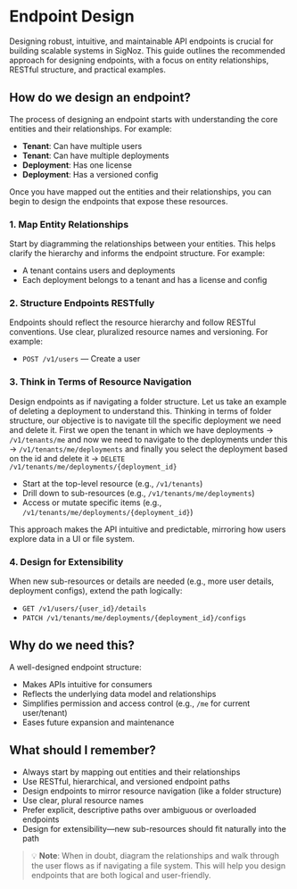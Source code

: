 # Endpoint Design

Designing robust, intuitive, and maintainable API endpoints is crucial for building scalable systems in SigNoz. This guide outlines the recommended approach for designing endpoints, with a focus on entity relationships, RESTful structure, and practical examples.

## How do we design an endpoint?

The process of designing an endpoint starts with understanding the core entities and their relationships. For example:

- **Tenant**: Can have multiple users
- **Tenant**: Can have multiple deployments
- **Deployment**: Has one license
- **Deployment**: Has a versioned config

Once you have mapped out the entities and their relationships, you can begin to design the endpoints that expose these resources.

### 1. Map Entity Relationships

Start by diagramming the relationships between your entities. This helps clarify the hierarchy and informs the endpoint structure. For example:

- A tenant contains users and deployments
- Each deployment belongs to a tenant and has a license and config

### 2. Structure Endpoints RESTfully

Endpoints should reflect the resource hierarchy and follow RESTful conventions. Use clear, pluralized resource names and versioning. For example:

- `POST /v1/users` — Create a user

### 3. Think in Terms of Resource Navigation

Design endpoints as if navigating a folder structure. Let us take an example of deleting a deployment to understand this. Thinking in terms of folder structure, our objective is to navigate till the specific deployment we need and delete it. First we open the tenant in which we have deployments -> `/v1/tenants/me` and now we need to navigate to the deployments under this -> `/v1/tenants/me/deployments` and finally you select the deployment based on the id and delete it -> `DELETE /v1/tenants/me/deployments/{deployment_id}`

- Start at the top-level resource (e.g., `/v1/tenants`)
- Drill down to sub-resources (e.g., `/v1/tenants/me/deployments`)
- Access or mutate specific items (e.g., `/v1/tenants/me/deployments/{deployment_id}`)

This approach makes the API intuitive and predictable, mirroring how users explore data in a UI or file system.

### 4. Design for Extensibility

When new sub-resources or details are needed (e.g., more user details, deployment configs), extend the path logically:

- `GET /v1/users/{user_id}/details`
- `PATCH /v1/tenants/me/deployments/{deployment_id}/configs`

## Why do we need this?

A well-designed endpoint structure:

- Makes APIs intuitive for consumers
- Reflects the underlying data model and relationships
- Simplifies permission and access control (e.g., `/me` for current user/tenant)
- Eases future expansion and maintenance

## What should I remember?

- Always start by mapping out entities and their relationships
- Use RESTful, hierarchical, and versioned endpoint paths
- Design endpoints to mirror resource navigation (like a folder structure)
- Use clear, plural resource names
- Prefer explicit, descriptive paths over ambiguous or overloaded endpoints
- Design for extensibility—new sub-resources should fit naturally into the path

> 💡 **Note**: When in doubt, diagram the relationships and walk through the user flows as if navigating a file system. This will help you design endpoints that are both logical and user-friendly.
